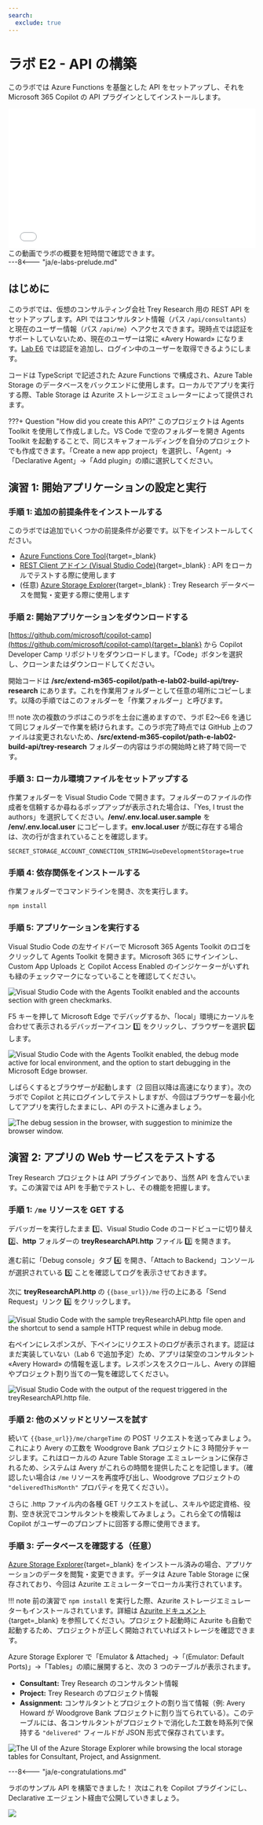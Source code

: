```yaml
---
search:
  exclude: true
---
```

# ラボ E2 - API の構築

このラボでは Azure Functions を基盤とした API をセットアップし、それを Microsoft 365 Copilot の API プラグインとしてインストールします。
<div class="lab-intro-video">
    <div style="flex: 1; min-width: 0;">
        <iframe  src="//www.youtube.com/embed/XO2aG3YPbPc" frameborder="0" allowfullscreen style="width: 100%; aspect-ratio: 16/9;">          
        </iframe>
          <div>この動画でラボの概要を短時間で確認できます。</div>
        </div>
    <div style="flex: 1; min-width: 0;">
  ---8<--- "ja/e-labs-prelude.md"
    </div>
</div>

## はじめに

このラボでは、仮想のコンサルティング会社 Trey Research 用の REST API をセットアップします。API ではコンサルタント情報（パス `/api/consultants`）と現在のユーザー情報（パス `/api/me`）へアクセスできます。現時点では認証をサポートしていないため、現在のユーザーは常に «Avery Howard» になります。[Lab E6](./06-add-authentication.md) では認証を追加し、ログイン中のユーザーを取得できるようにします。

コードは TypeScript で記述された Azure Functions で構成され、Azure Table Storage のデータベースをバックエンドに使用します。ローカルでアプリを実行する際、Table Storage は Azurite ストレージエミュレーターによって提供されます。

???+ Question "How did you create this API?"
    このプロジェクトは Agents Toolkit を使用して作成しました。VS Code で空のフォルダーを開き Agents Toolkit を起動することで、同じスキャフォールディングを自分のプロジェクトでも作成できます。「Create a new app project」を選択し、「Agent」→「Declarative Agent」→「Add plugin」の順に選択してください。

## 演習 1: 開始アプリケーションの設定と実行

### 手順 1: 追加の前提条件をインストールする

このラボでは追加でいくつかの前提条件が必要です。以下をインストールしてください。

* [Azure Functions Core Tool](https://learn.microsoft.com/en-us/azure/azure-functions/functions-run-local?tabs=windows%2Cisolated-process%2Cnode-v4%2Cpython-v2%2Chttp-trigger%2Ccontainer-apps&pivots=programming-language-csharp#install-the-azure-functions-core-tools){target=_blank}  
* [REST Client アドイン (Visual Studio Code)](https://marketplace.visualstudio.com/items?itemName=humao.rest-client){target=_blank} : API をローカルでテストする際に使用します  
* (任意) [Azure Storage Explorer](https://azure.microsoft.com/products/storage/storage-explorer){target=_blank} : Trey Research データベースを閲覧・変更する際に使用します  

<cc-end-step lab="e2" exercise="1" step="1" />

### 手順 2: 開始アプリケーションをダウンロードする

[https://github.com/microsoft/copilot-camp](https://github.com/microsoft/copilot-camp){target=_blank} から Copilot Developer Camp リポジトリをダウンロードします。「Code」ボタンを選択し、クローンまたはダウンロードしてください。

開始コードは **/src/extend-m365-copilot/path-e-lab02-build-api/trey-research** にあります。これを作業用フォルダーとして任意の場所にコピーします。以降の手順ではこのフォルダーを「作業フォルダー」と呼びます。

!!! note
    次の複数のラボはこのラボを土台に進めますので、ラボ E2〜E6 を通じて同じフォルダーで作業を続けられます。このラボ完了時点では GitHub 上のファイルは変更されないため、**/src/extend-m365-copilot/path-e-lab02-build-api/trey-research** フォルダーの内容はラボの開始時と終了時で同一です。

<cc-end-step lab="e2" exercise="1" step="2" />

### 手順 3: ローカル環境ファイルをセットアップする

作業フォルダーを Visual Studio Code で開きます。フォルダーのファイルの作成者を信頼するか尋ねるポップアップが表示された場合は、「Yes, I trust the authors」を選択してください。**/env/.env.local.user.sample** を **/env/.env.local.user** にコピーします。**env.local.user** が既に存在する場合は、次の行が含まれていることを確認します。

~~~text
SECRET_STORAGE_ACCOUNT_CONNECTION_STRING=UseDevelopmentStorage=true
~~~

<cc-end-step lab="e2" exercise="1" step="3" />

### 手順 4: 依存関係をインストールする

作業フォルダーでコマンドラインを開き、次を実行します。

~~~sh
npm install
~~~

<cc-end-step lab="e2" exercise="1" step="4" />

### 手順 5: アプリケーションを実行する

Visual Studio Code の左サイドバーで Microsoft 365 Agents Toolkit のロゴをクリックして Agents Toolkit を開きます。Microsoft 365 にサインインし、Custom App Uploads と Copilot Access Enabled のインジケーターがいずれも緑のチェックマークになっていることを確認してください。

![Visual Studio Code with the Agents Toolkit enabled and the accounts section with green checkmarks.](../../assets/images/extend-m365-copilot-02/atk-accounts-logged.png)

F5 キーを押して Microsoft Edge でデバッグするか、「local」環境にカーソルを合わせて表示されるデバッガーアイコン 1️⃣ をクリックし、ブラウザーを選択 2️⃣ します。

![Visual Studio Code with the Agents Toolkit enabled, the debug mode active for local environment, and the option to start debugging in the Microsoft Edge browser.](../../assets/images/extend-m365-copilot-02/atk-debug.png)

しばらくするとブラウザーが起動します（2 回目以降は高速になります）。次のラボで Copilot と共にログインしてテストしますが、今回はブラウザーを最小化してアプリを実行したままにし、API のテストに進みましょう。

![The debug session in the browser, with suggestion to minimize the browser window.](../../assets/images/extend-m365-copilot-02/run-in-ttk03.png)

<cc-end-step lab="e2" exercise="1" step="5" />

## 演習 2: アプリの Web サービスをテストする

Trey Research プロジェクトは API プラグインであり、当然 API を含んでいます。この演習では API を手動でテストし、その機能を把握します。

### 手順 1: `/me` リソースを GET する

デバッガーを実行したまま 1️⃣、Visual Studio Code のコードビューに切り替え 2️⃣、**http** フォルダーの **treyResearchAPI.http** ファイル 3️⃣ を開きます。

進む前に「Debug console」タブ 4️⃣ を開き、「Attach to Backend」コンソールが選択されている 5️⃣ ことを確認してログを表示させておきます。

次に **treyResearchAPI.http** の `{{base_url}}/me` 行の上にある「Send Request」リンク 6️⃣ をクリックします。

![Visual Studio Code with the sample treyResearchAPI.http file open and the shortcut to send a sample HTTP request while in debug mode.](../../assets/images/extend-m365-copilot-02/run-in-ttk04.png)

右ペインにレスポンスが、下ペインにリクエストのログが表示されます。認証はまだ実装していない（Lab 6 で追加予定）ため、アプリは架空のコンサルタント «Avery Howard» の情報を返します。レスポンスをスクロールし、Avery の詳細やプロジェクト割り当ての一覧を確認してください。

![Visual Studio Code with the output of the request triggered in the treyResearchAPI.http file.](../../assets/images/extend-m365-copilot-02/run-in-ttk05.png)

<cc-end-step lab="e2" exercise="2" step="1" />

### 手順 2: 他のメソッドとリソースを試す

続いて `{{base_url}}/me/chargeTime` の POST リクエストを送ってみましょう。これにより Avery の工数を Woodgrove Bank プロジェクトに 3 時間分チャージします。これはローカルの Azure Table Storage エミュレーションに保存されるため、システムは Avery がこれらの時間を提供したことを記憶します。（確認したい場合は `/me` リソースを再度呼び出し、Woodgrove プロジェクトの `"deliveredThisMonth"` プロパティを見てください）。

さらに .http ファイル内の各種 GET リクエストを試し、スキルや認定資格、役割、空き状況でコンサルタントを検索してみましょう。これら全ての情報は Copilot がユーザーのプロンプトに回答する際に使用できます。

<cc-end-step lab="e2" exercise="2" step="2" />

### 手順 3: データベースを確認する（任意）

[Azure Storage Explorer](https://azure.microsoft.com/products/storage/storage-explorer){target=_blank} をインストール済みの場合、アプリケーションのデータを閲覧・変更できます。データは Azure Table Storage に保存されており、今回は Azurite エミュレーターでローカル実行されています。

!!! note
    前の演習で `npm install` を実行した際、Azurite ストレージエミュレーターもインストールされています。詳細は [Azurite ドキュメント](https://learn.microsoft.com/azure/storage/common/storage-use-azurite){target=_blank} を参照してください。プロジェクト起動時に Azurite も自動で起動するため、プロジェクトが正しく開始されていればストレージを確認できます。

Azure Storage Explorer で「Emulator & Attached」→「(Emulator: Default Ports)」→「Tables」の順に展開すると、次の 3 つのテーブルが表示されます。

* **Consultant:** Trey Research のコンサルタント情報  
* **Project:** Trey Research のプロジェクト情報  
* **Assignment:** コンサルタントとプロジェクトの割り当て情報（例: Avery Howard が Woodgrove Bank プロジェクトに割り当てられている）。このテーブルには、各コンサルタントがプロジェクトで消化した工数を時系列で保持する `"delivered"` フィールドが JSON 形式で保存されています。  

![The UI of the Azure Storage Explorer while browsing the local storage tables for Consultant, Project, and Assignment.](../../assets/images/extend-m365-copilot-02/azure-storage-explorer01.png)

<cc-end-step lab="e2" exercise="2" step="3" />

---8<--- "ja/e-congratulations.md"

ラボのサンプル API を構築できました！ 次はこれを Copilot プラグインにし、Declarative エージェント経由で公開していきましょう。

<cc-next />

<img src="https://m365-visitor-stats.azurewebsites.net/copilot-camp/extend-m365-copilot/02-build-the-api" />